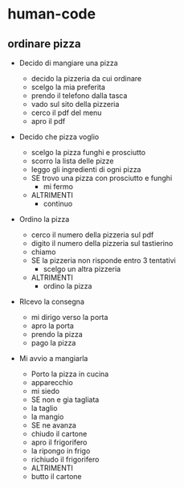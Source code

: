# human-code
## ordinare pizza

- Decido di mangiare una pizza
  - decido la pizzeria da cui ordinare
  - scelgo la mia preferita 
  - prendo il telefono dalla tasca
  - vado sul sito della pizzeria
  - cerco il pdf del menu
   - apro il pdf
- Decido che pizza voglio
    - scelgo la pizza funghi e prosciutto
    - scorro la lista delle pizze 
     - leggo gli ingredienti di ogni pizza
     - SE trovo una pizza con prosciutto e funghi
        -  mi fermo 
     - ALTRIMENTI 
        - continuo 
- Ordino la pizza  
    - cerco il numero della pizzeria sul pdf
    - digito il numero della pizzeria sul tastierino
    - chiamo
     - SE la pizzeria non risponde entro 3 tentativi 
        - scelgo un altra pizzeria 
     - ALTRIMENTI
        - ordino la pizza

- RIcevo la consegna 
    - mi dirigo verso la porta
    - apro la porta
    - prendo la pizza 
    - pago la pizza
- Mi avvio a mangiarla 
    - Porto la pizza in cucina 
    - apparecchio
    - mi siedo
    - SE non e gia tagliata 
     - la taglio 
    - la mangio 
    - SE ne avanza 
     - chiudo il cartone
     - apro il frigorifero
     - la ripongo in frigo
     - richiudo il frigorifero
    - ALTRIMENTI 
     - butto il cartone



    


